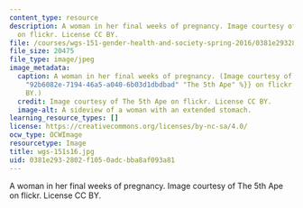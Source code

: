 ```yaml
---
content_type: resource
description: A woman in her final weeks of pregnancy. Image courtesy of The 5th Ape
  on flickr. License CC BY.
file: /courses/wgs-151-gender-health-and-society-spring-2016/0381e2932802f1050adcbba8af093a81_wgs-151s16.jpg
file_size: 20475
file_type: image/jpeg
image_metadata:
  caption: A woman in her final weeks of pregnancy. (Image courtesy of {{% resource_link
    "92b6082e-7194-46a5-a040-6b03d1dbdbad" "The 5th Ape" %}} on flickr. License CC
    BY.)
  credit: Image courtesy of The 5th Ape on flickr. License CC BY.
  image-alt: A sideview of a woman with an extended stomach.
learning_resource_types: []
license: https://creativecommons.org/licenses/by-nc-sa/4.0/
ocw_type: OCWImage
resourcetype: Image
title: wgs-151s16.jpg
uid: 0381e293-2802-f105-0adc-bba8af093a81
---
```

A woman in her final weeks of pregnancy. Image courtesy of The 5th Ape on flickr. License CC BY.